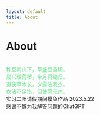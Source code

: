 ```yaml
---
layout: default
title: About
---
```


<!--意识到md文档都需要一个前言，而且注释的方法也不一样-->
<h1>About</h1>
<!--意识到是font 而不是front……
但是难道只能加一个属性吗？
另外颜色要加引号
br放在前面就行了-->

<font color="#63E58A">
<br>种豆南山下，草盛豆苗稀。
<br>晨兴理荒秽，带月荷锄归。
<br>道狭草木长，夕露沾我衣。
<br>衣沾不足惜，但使愿无违。

</font>
<br>实习二阳请假期间摸鱼作品
2023.5.22
<br>感谢不懈为我解答问题的ChatGPT